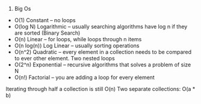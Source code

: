1) Big Os

- O(1) Constant – no loops
- O(log N) Logarithmic – usually searching algorithms have log n if they are sorted (Binary Search)
- O(n) Linear – for loops, while loops through n items
- O(n log(n)) Log Linear – usually sorting operations
- O(n^2) Quadratic – every element in a collection needs to be compared to ever other element. Two
nested loops
- O(2^n) Exponential – recursive algorithms that solves a problem of size N
- O(n!) Factorial – you are adding a loop for every element

Iterating through half a collection is still O(n)
Two separate collections: O(a * b)
